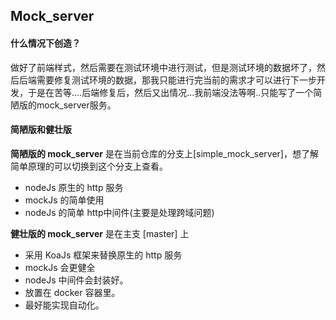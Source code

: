 ## Mock_server

#### 什么情况下创造？

做好了前端样式，然后需要在测试环境中进行测试，但是测试环境的数据坏了，然后后端需要修复测试环境的数据，那我只能进行完当前的需求才可以进行下一步开发，于是在苦等....后端修复后，然后又出情况...我前端没法等啊..只能写了一个简陋版的mock_server服务。

#### 简陋版和健壮版

**简陋版的 mock_server** 是在当前仓库的分支上[simple_mock_server]，想了解简单原理的可以切换到这个分支上查看。
- nodeJs 原生的 http 服务
- mockJs 的简单使用
- nodeJs 的简单 http中间件(主要是处理跨域问题)

**健壮版的 mock_server** 是在主支 [master] 上
- 采用 KoaJs 框架来替换原生的 http 服务
- mockJs 会更健全
- nodeJs 中间件会封装好。
- 放置在 docker 容器里。
- 最好能实现自动化。 
